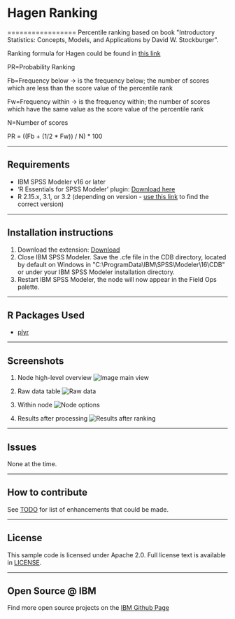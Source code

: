 # Hagen Ranking
=================
Percentile ranking based on book "Introductory Statistics: Concepts, Models, and Applications by David W. Stockburger".

Ranking formula for Hagen could be found in [this link](http://www.psychstat.missouristate.edu/introbook/sbk14.htm)

PR=Probability Ranking

Fb=Frequency below -> is the frequency below; the number of scores which are less than the score value of the percentile rank

Fw=Frequency within -> is the frequency within; the number of scores which have the same value as the score value of the percentile rank

N=Number of scores

PR = ((Fb + (1/2 * Fw)) / N) * 100

---
Requirements
----
- IBM SPSS Modeler v16 or later
- ‘R Essentials for SPSS Modeler’ plugin: [Download here][2]
-  R 2.15.x, 3.1, or 3.2 (depending on version - [use this link][3] to find the correct version)


---
Installation instructions
----
1. Download the extension: [Download](hagenranking.cfe) 
2. Close IBM SPSS Modeler. Save the .cfe file in the CDB directory, located by default on Windows in "C:\ProgramData\IBM\SPSS\Modeler\16\CDB" or under your IBM SPSS Modeler installation directory.
3. Restart IBM SPSS Modeler, the node will now appear in the Field Ops palette.

---
R Packages Used
---

- [plyr][1]

---
Screenshots
----
1. Node high-level overview
![Image main view](https://raw.githubusercontent.com/blacknred0/hagen-ranking/master/screenshot/main-view.png)

2. Raw data table
![Raw data](https://raw.githubusercontent.com/blacknred0/hagen-ranking/master/screenshot/raw-data.png)

3. Within node
![Node options](https://raw.githubusercontent.com/blacknred0/hagen-ranking/master/screenshot/within-node.png)

4. Results after processing
![Results after ranking](https://raw.githubusercontent.com/blacknred0/hagen-ranking/master/screenshot/results-after-ranking.png)

---
Issues
----
None at the time.

---
How to contribute
----
See [TODO](TODO) for list of enhancements that could be made.

---
License
----
This sample code is licensed under Apache 2.0. Full license text is available in [LICENSE](LICENSE).

---
Open Source @ IBM
----
Find more open source projects on the [IBM Github Page](http://ibm.github.io/)

[1]: https://cran.r-project.org/web/packages/plyr/
[2]: https://github.com/IBMPredictiveAnalytics/R_Essentials_Modeler/releases
[3]:https://developer.ibm.com/predictiveanalytics/downloads/